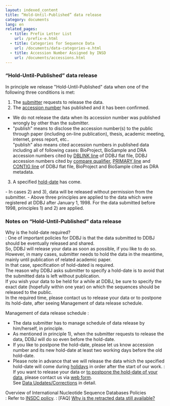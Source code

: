 ```yaml
---
layout: indexed_content
title: “Hold-Until-Published” data release
category: documents
lang: en
related_pages:
  - title: Prefix Letter List
    url: /prefix-e.html
  - title: Categories for Sequence Data
    url: /documents/data-categories-e.html
  - title: Accession Number Assigned by INSD
    url: /documents/accessions.html
---
```



### “Hold-Until-Published” data release

In principle we release "Hold-Until-Published" data when one of the
following three conditions is met:

1. The [submitter](/ddbj/submission-e.html#submitter) requests to
release the data.
2. The [accession number](/documents/accessions-e.html) has published and it has
been confirmed.
  - We do not release the data when its accession number was published
    wrongly by other than the submitter.
  - "publish" means to disclose the accession number(s) to the public
    through paper (including on-line publication), thesis, academic
    meeting, internet, press report, etc..  
    "publish" also means cited accession numbers in published data
    including all of following cases: BioProject, BioSample and DRA
    accession numbers cited by [DBLINK line](/ddbj/con-e.html#Dblink) of
    DDBJ flat file, DDBJ accession numbers cited by [compare
    qualifier](/ddbj/qualifiers-e.html#compare), [PRIMARY
    line](/ddbj/tsa-e.html#Primary) and [CONTIG
    line](/ddbj/con-e.html#Contig) of DDBJ flat file, BioProject and
    BioSample cited as DRA metadata.
3. A specified [hold-date](/ddbj/submission-e.html#holddate) has come.


<div class="attention" markdown="1">
  - In cases 2) and 3), data will be released without permission from
    the submitter.
  - Above three principles are applied to the data which were registered
    at DDBJ after January 1, 1998. For the data submitted before 1998,
    principles 1) and 2) are applied.
</div>

### Notes on “Hold-Until-Published” data release

Why is the hold-date required?  
: One of important policies for DDBJ is that the data submitted to
DDBJ should be eventually released and shared.  
So, DDBJ will release your data as soon as possible, if you like to
do so.  
However, in many cases, submitter needs to hold the data in the
meantime, mainly until publication of related academic paper.  
In that case, specification of hold-dated is required.  
The reason why DDBJ asks submitter to specify a hold-date is to
avoid that the submitted data is left without publication.  
If you wish your data to be held for a while at DDBJ, be sure to
specify the exact date (hopefully within one year) on which the
sequences should be released to the public.  
In the required time, please contact us to release your data or to
postpone its hold-date, after seeing Management of data release
schedule.

Management of data release schedule
: 
  - The data submitter has to manage schedule of data release by
    him/herself, in principle.
  - As mentioned in principle 1), when the submitter requests to
    release the data, DDBJ will do so even before the hold-date.
  - If you like to postpone the hold-date, please let us know
    accession number and its new hold-date at least two working days
    before the old hold-date.
  - Please note in advance that we will release the data which the
    specified hold-date will come during
    [holidays](/ddbj/submission-e.html#holiday) in order after the
    start of our work.
: If you want to release your data or [to postpone the hold-date of
your data](/ddbj/update-e.html), please contact us via [web form](/ddbj/update-form-e.html).  
See [Data Updates/Corrections](/ddbj/update-e.html) in detail.

Overview of International Nucleotide Sequence Databases Policies  
: Refer to [INSDC policy](/about/insdc-e.html#policy).
: [FAQ] [Why is the retracted data still
available?](/faq/en/why-retracted-data-available.html)



